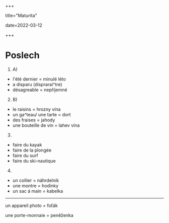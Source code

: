 +++

title="Maturita"

date=2022-03-12

+++

# Poslech

1. A)

- l'été dernier = minulé léto
- a disparu (disprarai^tre)
- désagreable = nepříjemné

2. B)

- le raisins = hrozny vína
- un ga^teau/ une tarte = dort
- des fraises = jahody
- une bouteille de vin = lahev vína

3.  

- faire du kayak
- faire de la plongée
- faire du surf
- faire du ski-nautique

4. 

- un collier = náhrdelník
- une montre = hodinky
- un sac á main = kabelka

---

un appareil photo = foťák

une porte-monnaie = peněženka
